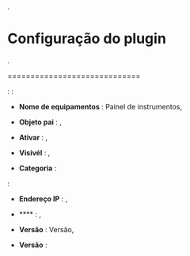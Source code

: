 .

Configuração do plugin 
=======================

.

 
=============================


 : 
 :

-   **Nome de equipamentos** : 
    Painel de instrumentos,

-   **Objeto pai** : 
    ,

-   **Ativar** : ,

-   **Visivél** : ,

-   **Categoria** : 

 :

-   **Endereço IP** : ,

-   **** : ,

-   **Versão** : Versão,

-   **Versão** : 


